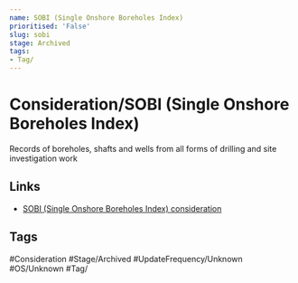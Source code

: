 ```yaml
---
name: SOBI (Single Onshore Boreholes Index)
prioritised: 'False'
slug: sobi
stage: Archived
tags:
- Tag/
---
```


# Consideration/SOBI (Single Onshore Boreholes Index)

Records of boreholes, shafts and wells from all forms of drilling and site investigation work 

## Links

* [SOBI (Single Onshore Boreholes Index) consideration](https://design.planning.data.gov.uk/planning-consideration/sobi)

## Tags

#Consideration #Stage/Archived #UpdateFrequency/Unknown #OS/Unknown #Tag/